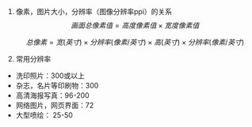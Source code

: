 1. 像素，图片大小，分辨率（图像分辨率ppi）的关系
   $$
   画面总像素值 = 高度像素值 × 宽度像素值
   $$

   $$
   总像素  =  宽(英寸) ×  分辨率(像素/英寸) × 高(英寸) × 分辨率(像素/英寸)
   $$

2.  常用分辨率

   - 洗印照片：300或以上
   - 杂志，名片等印刷物：300
   - 高清海报写真：96-200
   - 网络图片，网页界面：72
   - 大型喷绘： 25-50